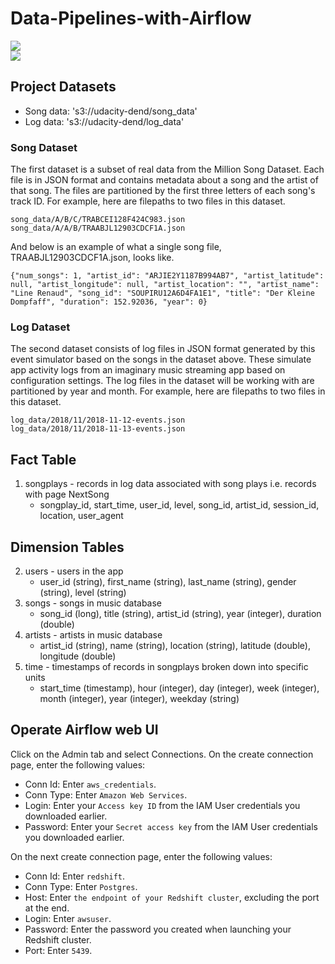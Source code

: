 # Data-Pipelines-with-Airflow  
[//]: # (Image References)

[image1]: ./images/Dag.png
[image2]: ./images/treeView.png

![][image1]   
![][image2]  
## Project Datasets
* Song data: 's3://udacity-dend/song_data'  
* Log data: 's3://udacity-dend/log_data'  
### Song Dataset  
The first dataset is a subset of real data from the Million Song Dataset. Each file is in JSON format and contains metadata about a song and the artist of that song. The files are partitioned by the first three letters of each song's track ID. For example, here are filepaths to two files in this dataset.
```
song_data/A/B/C/TRABCEI128F424C983.json
song_data/A/A/B/TRAABJL12903CDCF1A.json
```
And below is an example of what a single song file, TRAABJL12903CDCF1A.json, looks like.
```
{"num_songs": 1, "artist_id": "ARJIE2Y1187B994AB7", "artist_latitude": null, "artist_longitude": null, "artist_location": "", "artist_name": "Line Renaud", "song_id": "SOUPIRU12A6D4FA1E1", "title": "Der Kleine Dompfaff", "duration": 152.92036, "year": 0}
```
### Log Dataset  
The second dataset consists of log files in JSON format generated by this event simulator based on the songs in the dataset above. These simulate app activity logs from an imaginary music streaming app based on configuration settings.
The log files in the dataset will be working with are partitioned by year and month. For example, here are filepaths to two files in this dataset.
```
log_data/2018/11/2018-11-12-events.json
log_data/2018/11/2018-11-13-events.json
```
## Fact Table  
1. songplays - records in log data associated with song plays i.e. records with page NextSong
    * songplay_id, start_time, user_id, level, song_id, artist_id, session_id, location, user_agent  
## Dimension Tables  

2. users - users in the app  
   * user_id (string), first_name (string), last_name (string), gender (string), level (string)  
3. songs - songs in music database    
   * song_id (long), title (string), artist_id (string), year (integer), duration (double)    
4. artists - artists in music database   
   * artist_id (string), name (string), location (string), latitude (double), longitude (double)    
5. time - timestamps of records in songplays broken down into specific units  
   * start_time (timestamp), hour (integer), day (integer), week (integer), month (integer), year (integer), weekday (string)   

## Operate Airflow web UI  
Click on the Admin tab and select Connections. On the create connection page, enter the following values:

   - Conn Id: Enter `aws_credentials`.  
   - Conn Type: Enter `Amazon Web Services`.  
   - Login: Enter your `Access key ID` from the IAM User credentials you downloaded earlier.  
   - Password: Enter your `Secret access key` from the IAM User credentials you downloaded earlier.  

On the next create connection page, enter the following values:

   - Conn Id: Enter `redshift`.  
   - Conn Type: Enter `Postgres`.  
   - Host: Enter `the endpoint of your Redshift cluster`, excluding the port at the end.  
   - Login: Enter `awsuser`.  
   - Password: Enter the password you created when launching your Redshift cluster.  
   - Port: Enter `5439`.  
 

